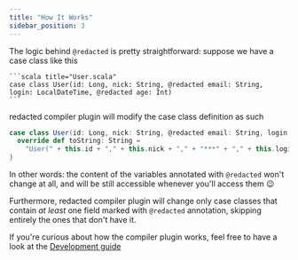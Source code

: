 ```yaml
---
title: "How It Works"
sidebar_position: 3
---
```


The logic behind `@redacted` is pretty straightforward: suppose we have a case class like this

    ```scala title="User.scala"
    case class User(id: Long, nick: String, @redacted email: String, login: LocalDateTime, @redacted age: Int)
    ```

redacted compiler plugin will modify the case class definition as such

```scala title="User.scala"
case class User(id: Long, nick: String, @redacted email: String, login: LocalDateTime, @redacted age: Int) {
  override def toString: String =
    "User(" + this.id + "," + this.nick + "," + "***" + "," + this.login + "," + "***" + ")"
}
```

In other words: the content of the variables annotated with `@redacted` won't change at all, and will be still
accessible whenever you'll access them :wink:

Furthermore, redacted compiler plugin will change only case classes that contain _at least_ one field marked with
`@redacted` annotation, skipping entirely the ones that don't have it.

If you're curious about how the compiler plugin works, feel free to have a look at the [Development guide](/development)
